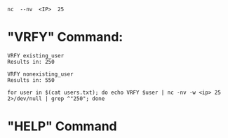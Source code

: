 `nc  -­‐nv  <IP>  25`

# "VRFY" Command:

```
VRFY existing_user
Results in: 250
```

```
VRFY nonexisting_user
Results in: 550
```

`for user in $(cat users.txt); do echo VRFY $user | nc -nv -w <ip> 25 2>/dev/null | grep ^"250"; done`

# "HELP" Command
